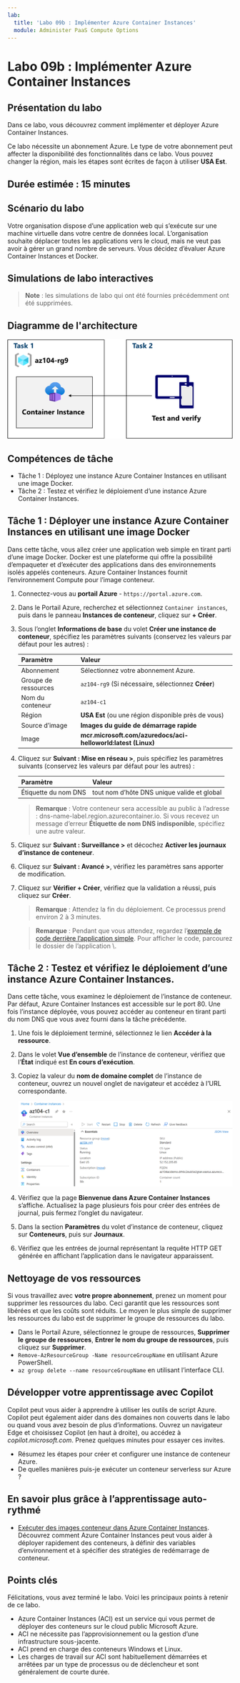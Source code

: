 ```yaml
---
lab:
  title: 'Labo 09b : Implémenter Azure Container Instances'
  module: Administer PaaS Compute Options
---
```


# Labo 09b : Implémenter Azure Container Instances

## Présentation du labo

Dans ce labo, vous découvrez comment implémenter et déployer Azure Container Instances.

Ce labo nécessite un abonnement Azure. Le type de votre abonnement peut affecter la disponibilité des fonctionnalités dans ce labo. Vous pouvez changer la région, mais les étapes sont écrites de façon à utiliser **USA Est**.

## Durée estimée : 15 minutes

## Scénario du labo

Votre organisation dispose d’une application web qui s’exécute sur une machine virtuelle dans votre centre de données local. L’organisation souhaite déplacer toutes les applications vers le cloud, mais ne veut pas avoir à gérer un grand nombre de serveurs. Vous décidez d’évaluer Azure Container Instances et Docker. 

## Simulations de labo interactives

>**Note** : les simulations de labo qui ont été fournies précédemment ont été supprimées.

## Diagramme de l'architecture

![Diagramme des tâches.](../media/az104-lab09b-aci-architecture.png)

## Compétences de tâche

- Tâche 1 : Déployez une instance Azure Container Instances en utilisant une image Docker.
- Tâche 2 : Testez et vérifiez le déploiement d’une instance Azure Container Instances.

## Tâche 1 : Déployer une instance Azure Container Instances en utilisant une image Docker

Dans cette tâche, vous allez créer une application web simple en tirant parti d’une image Docker. Docker est une plateforme qui offre la possibilité d’empaqueter et d’exécuter des applications dans des environnements isolés appelés conteneurs. Azure Container Instances fournit l’environnement Compute pour l’image conteneur.

1. Connectez-vous au **portail Azure** - `https://portal.azure.com`.

1. Dans le Portail Azure, recherchez et sélectionnez `Container instances`, puis dans le panneau **Instances de conteneur**, cliquez sur **+ Créer**.

1. Sous l’onglet **Informations de base** du volet **Créer une instance de conteneur**, spécifiez les paramètres suivants (conservez les valeurs par défaut pour les autres) :

    | Paramètre | Valeur |
    | ---- | ---- |
    | Abonnement | Sélectionnez votre abonnement Azure. |
    | Groupe de ressources | `az104-rg9` (Si nécessaire, sélectionnez **Créer**) |
    | Nom du conteneur | `az104-c1` |
    | Région | **USA Est** (ou une région disponible près de vous)|
    | Source d’image | **Images du guide de démarrage rapide** |
    | Image | **mcr.microsoft.com/azuredocs/aci-helloworld:latest (Linux)** |

1. Cliquez sur **Suivant : Mise en réseau >**, puis spécifiez les paramètres suivants (conservez les valeurs par défaut pour les autres) :

    | Paramètre | Valeur |
    | --- | --- |
    | Étiquette du nom DNS | tout nom d’hôte DNS unique valide et global |

    >**Remarque** : Votre conteneur sera accessible au public à l’adresse : dns-name-label.region.azurecontainer.io. Si vous recevez un message d’erreur **Étiquette de nom DNS indisponible**, spécifiez une autre valeur.

1. Cliquez sur **Suivant : Surveillance >** et décochez **Activer les journaux d’instance de conteneur**. 

1. Cliquez sur **Suivant : Avancé >**, vérifiez les paramètres sans apporter de modification.

1. Cliquez sur **Vérifier + Créer**, vérifiez que la validation a réussi, puis cliquez sur **Créer**.

    >**Remarque** : Attendez la fin du déploiement. Ce processus prend environ 2 à 3 minutes.

    >**Remarque** : Pendant que vous attendez, regardez l’[exemple de code derrière l’application simple](https://github.com/Azure-Samples/aci-helloworld). Pour afficher le code, parcourez le dossier de l’application \\.

## Tâche 2 : Testez et vérifiez le déploiement d’une instance Azure Container Instances. 

Dans cette tâche, vous examinez le déploiement de l’instance de conteneur. Par défaut, Azure Container Instances est accessible sur le port 80. Une fois l’instance déployée, vous pouvez accéder au conteneur en tirant parti du nom DNS que vous avez fourni dans la tâche précédente.

1. Une fois le déploiement terminé, sélectionnez le lien **Accéder à la ressource**.

1. Dans le volet **Vue d’ensemble** de l’instance de conteneur, vérifiez que l’**État** indiqué est **En cours d’exécution**.

1. Copiez la valeur du **nom de domaine complet** de l’instance de conteneur, ouvrez un nouvel onglet de navigateur et accédez à l’URL correspondante.

     ![Capture d’écran de la page de vue d’ensemble d’ACI dans le portail.](../media/az104-lab09b-aci-overview.png)

1. Vérifiez que la page **Bienvenue dans Azure Container Instances** s’affiche. Actualisez la page plusieurs fois pour créer des entrées de journal, puis fermez l’onglet du navigateur.  

1. Dans la section **Paramètres** du volet d’instance de conteneur, cliquez sur **Conteneurs**, puis sur **Journaux**.

1. Vérifiez que les entrées de journal représentant la requête HTTP GET générée en affichant l’application dans le navigateur apparaissent.
   
## Nettoyage de vos ressources

Si vous travaillez avec **votre propre abonnement**, prenez un moment pour supprimer les ressources du labo. Ceci garantit que les ressources sont libérées et que les coûts sont réduits. Le moyen le plus simple de supprimer les ressources du labo est de supprimer le groupe de ressources du labo. 

+ Dans le Portail Azure, sélectionnez le groupe de ressources, **Supprimer le groupe de ressources**, **Entrer le nom du groupe de ressources**, puis cliquez sur **Supprimer**.
+ `Remove-AzResourceGroup -Name resourceGroupName` en utilisant Azure PowerShell.
+ `az group delete --name resourceGroupName` en utilisant l’interface CLI.

## Développer votre apprentissage avec Copilot
Copilot peut vous aider à apprendre à utiliser les outils de script Azure. Copilot peut également aider dans des domaines non couverts dans le labo ou quand vous avez besoin de plus d’informations. Ouvrez un navigateur Edge et choisissez Copilot (en haut à droite), ou accédez à *copilot.microsoft.com*. Prenez quelques minutes pour essayer ces invites.

+ Résumez les étapes pour créer et configurer une instance de conteneur Azure.
+ De quelles manières puis-je exécuter un conteneur serverless sur Azure ?

## En savoir plus grâce à l’apprentissage auto-rythmé

+ [Exécuter des images conteneur dans Azure Container Instances](https://learn.microsoft.com/training/modules/create-run-container-images-azure-container-instances/). Découvrez comment Azure Container Instances peut vous aider à déployer rapidement des conteneurs, à définir des variables d’environnement et à spécifier des stratégies de redémarrage de conteneur.

## Points clés

Félicitations, vous avez terminé le labo. Voici les principaux points à retenir de ce labo. 

+ Azure Container Instances (ACI) est un service qui vous permet de déployer des conteneurs sur le cloud public Microsoft Azure.
+ ACI ne nécessite pas l’approvisionnement ou la gestion d’une infrastructure sous-jacente.
+ ACI prend en charge des conteneurs Windows et Linux.
+ Les charges de travail sur ACI sont habituellement démarrées et arrêtées par un type de processus ou de déclencheur et sont généralement de courte durée. 

    
